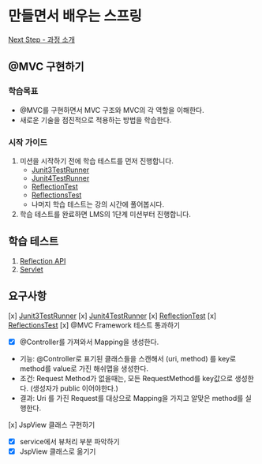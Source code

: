 # 만들면서 배우는 스프링
[Next Step - 과정 소개](https://edu.nextstep.camp/c/4YUvqn9V)

## @MVC 구현하기

### 학습목표
- @MVC를 구현하면서 MVC 구조와 MVC의 각 역할을 이해한다.
- 새로운 기술을 점진적으로 적용하는 방법을 학습한다.

### 시작 가이드
1. 미션을 시작하기 전에 학습 테스트를 먼저 진행합니다.
    - [Junit3TestRunner](study/src/test/java/reflection/Junit3TestRunner.java)
    - [Junit4TestRunner](study/src/test/java/reflection/Junit4TestRunner.java)
    - [ReflectionTest](study/src/test/java/reflection/ReflectionTest.java)
    - [ReflectionsTest](study/src/test/java/reflection/ReflectionsTest.java)
    - 나머지 학습 테스트는 강의 시간에 풀어봅시다.
2. 학습 테스트를 완료하면 LMS의 1단계 미션부터 진행합니다.

## 학습 테스트
1. [Reflection API](study/src/test/java/reflection)
2. [Servlet](study/src/test/java/servlet)

## 요구사항

[x] [Junit3TestRunner](study/src/test/java/reflection/Junit3TestRunner.java)
[x] [Junit4TestRunner](study/src/test/java/reflection/Junit4TestRunner.java)
[x] [ReflectionTest](study/src/test/java/reflection/ReflectionTest.java)
[x] [ReflectionsTest](study/src/test/java/reflection/ReflectionsTest.java)
[x] @MVC Framework 테스트 통과하기
  - [x] @Controller를 가져와서 Mapping을 생성한다.
   - 기능: @Controller로 표기된 클래스들을 스캔해서 (uri, method) 를 key로 method를 value로 가진 해쉬맵을 생성한다.
   - 조건: Request Method가 없을때는, 모든 RequestMethod를 key값으로 생성한다. (생성자가 public 이어야한다.) 
   - 결과: Uri 를 가진 Request를 대상으로 Mapping을 가지고 알맞은 method를 실행한다.

[x] JspView 클래스 구현하기
   - [x] service에서 뷰처리 부분 파악하기
   - [x] JspView 클래스로 옮기기

